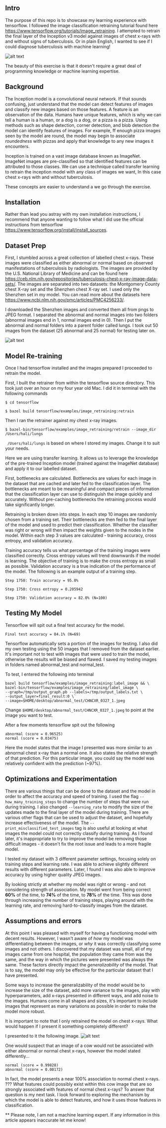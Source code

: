 ## Intro

The purpose of this repo is to showcase my learning experience with tensorflow. I followed the image classification retraining tutorial found here https://www.tensorflow.org/tutorials/image_retraining.
I attempted to retrain the final layer of the Inception v3 model against images of chest x-rays with and without signs of tuberculosis. Or in plain English, I wanted to see if I could diagnose tuberculosis with machine learning!

![alt text](https://github.com/Ha-san-ali/xray-ml-demo/blob/master/tf.png?raw=true "tensorflow")

The beauty of this exercise is that it doesn't require a great deal of programming knowledge or machine learning expertise. 

## Background

The Inception model is a convolutional neural network. If that sounds confusing, just understand that the model can detect features of images and classify new images based on those features. A feature is an observation of the data. Humans have unique features, which is why we can tell a human is a human, or a dog is a dog, or a pizza is a pizza. Using methods such as shape detection, corner detection, and blob detection the model can identify features of images. For example, ff enough pizza images seen by the model are round, the model may begin to associate _roundedness_ with pizzas and apply that knowledge to any new images it encounters. 

Inception is trained on a vast image database known as ImageNet. ImageNet images are pre-classified so that identified features can be attributed to those classes. We can use a technique called transfer learning to retrain the inception model with any class of images we want, In this case chest x-rays with and without tuberculosis. 

These concepts are easier to understand a we go through the exercise. 

## Installation

Rather than lead you astray with my own installation instructions, I recommend that anyone wanting to follow what I did use the official instructions from tensorflow https://www.tensorflow.org/install/install_sources.

## Dataset Prep

First, I stumbled across a great collection of labelled chest x-rays. These images were classified as either abnormal or normal based on observed manifestations of tuberculosis by radiologists. The images are provided by the U.S. National Library of Medicine and can be found here https://ceb.nlm.nih.gov/repositories/tuberculosis-chest-x-ray-image-data-sets/. The images are separated into two datasets: the Montgomery County chest X-ray set and the Shenzhen chest X-ray set. I used only the Shenzhen set in my model. You can read more about the datasets here https://www.ncbi.nlm.nih.gov/pmc/articles/PMC4256233/.

I downloaded the Shenzhen images and converted them all from pngs to JPEG format. I separated the abnormal and normal images into two folders (abnormal images end in 1, normal images end in 0). Then I put the abnormal and normal folders into a parent folder called lungs. I took out 50 images from the dataset (25 abnormal and 25 normal) for testing later on. 

![alt text](https://github.com/Ha-san-ali/xray-ml-demo/blob/master/sample_image_1.jpg?raw=true  "chest x-ray")

## Model Re-training 

Once I had tensorflow installed and the images prepared I proceeded to retrain the model. 

First, I built the retrainer from within the tensorflow source directory. This took just over an hour on my four year old Mac. I did it in terminal with the following commands

`$ cd tensorflow`

`$ bazel build tensorflow/examples/image_retraining:retrain`

Then I ran the retrainer against my chest x-ray images. 

`$ bazel-bin/tensorflow/examples/image_retraining/retrain --image_dir /Users/hali/lungs`

` /Users/hali/lungs` is based on where I stored my images. Change it to suit your needs.

Here we are using transfer learning. It allows us to leverage the knowledge of the pre-trained Inception model (trained against the ImageNet database) and apply it to our labelled dataset.

First, bottlenecks are calculated. Bottlenecks are values for each image in the dataset that are cached and later fed to the classification layer. The bottlenecks are meant to be meaningful and compact pieces of information that the classification layer can use to distinguish the image quickly and accurately. Without pre-caching bottlenecks the retraining process would take significantly longer. 

Retraining is broken down into steps. In each step 10 images are randomly chosen from a training set. Their bottlenecks are then fed to the final layer of the model and used to predict their classification. Whether the classifier was right or wrong will then impact the weights given to the nodes in the model. Within each step 3 values are calculated - training accuracy, cross entropy, and validation accuracy.

Training accuracy tells us what percentage of the training images were classified correctly.
Cross entropy values will trend downwards if the model is learning. The objective of training is to make the cross entropy as small as possible.
Validation accuracy is a true indication of the performance of the model. 
The following is an example output of a training step. 

`Step 1750: Train accuracy = 95.0%`

`Step 1750: Cross entropy = 0.205942`

`Step 1750: Validation accuracy = 82.0% (N=100)`

## Testing My Model

Tensorflow will spit out a final test accuracy for the model. 

`Final test accuracy = 84.1% (N=69)`

Tensorflow automatically sets a portion of the images for testing.
I also did my own testing using the 50 images that I removed from the dataset earlier. It's important not to test with images that were used to train the model, otherwise the results will be biased and flawed. I saved my testing images in folders named abnormal_test and normal_test.

To test, I entered the following into terminal

```
bazel build tensorflow/examples/image_retraining:label_image && \
bazel-bin/tensorflow/examples/image_retraining/label_image \
--graph=/tmp/output_graph.pb --labels=/tmp/output_labels.txt \
--output_layer=final_result:0 \`
--image=$HOME/desktop/abnormal_test/CHNCXR_0327_1.jpeg
```

Change `$HOME/desktop/abnormal_test/CHNCXR_0327_1.jpeg` to point at the image you want to test.

After a few moments tensorflow spit out the following

```
abnormal (score = 0.96525)
normal (score = 0.03475)
```

Here the model states that the image I presented was more similar to an abnormal chest x-ray than a normal one. It also states the relative strength of that prediction. For this particular image, you could say the model was relatively confident with the prediction (~97%).

## Optimizations and Experimentation 

There are various things that can be done to the dataset and the model in order to affect the accuracy and speed of training. I used the flag `--how_many_training_steps` to change the number of steps that were run during training. I also changed `--learning_rate` to modify the size of the updates made to the final layer of the model during training. There are various other flags that can be used to adjust the dataset, and hopefully increase effectiveness of the model. The `--print_misclassified_test_images` tag is also useful at looking at what images the model could not correctly classify during training. As I found later, it's inappropriate to try to improve the model be removing those difficult images - it doesn't fix the root issue and leads to a more fragile model. 

I tested my dataset with 3 different parameter settings, focusing solely on training steps and learning rate. I was able to achieve slightly different results with different parameters. Later, I found I was also able to improve accuracy by using higher quality JPEG images.

By looking strictly at whether my model was right or wrong - and not considering strength of association. My model went from being correct **60%** of the time, to **74%** of the time, to **78%** of the time. This was done through increasing the number of training steps, playing around with the learning rate, and removing hard-to-classify images from the dataset. 

## Assumptions and errors

At this point I was pleased with myself for having a functioning model with decent results. However, I wasn't aware of _how_ my model was differentiating between the images, or _why_ it was correctly classifying some images and not others.  I discovered that my dataset was small, all of my images came from one hospital, the population they came from was the same, and the way in which the pictures were presented was always the same. These factors directly impact the _generalizability_ of the model. That is to say, the model may only be effective for the particular dataset that I have presented. 

Some ways to increase the generalizability of the model would be to increase the size of the dataset, add more variance to the images, play with hyperparameters, add x-rays presented in different ways, and add noise to the images. Humans come in all shapes and sizes, it's important to include images that represent as many variations as possible in order to make the model more robust.

It is important to note that I only retrained the model on chest x-rays. What would happen if I present it something completely different?

I presented to it the following image.
![alt text](https://github.com/Ha-san-ali/xray-ml-demo/blob/master/cow.jpg?raw=true "cow")

One would suspect that an image of a cow would not be associated with either abnormal or normal chest x-rays, however the model stated differently... 

```
normal (score = 0.99828)
abnormal (score = 0.00172)
```

In fact, the model presents a near 100% association to normal chest x-rays. ??? What features could possibly exist within this cow image that are so strongly associated with features of normal chest x-rays? To answer that question is my next task.
I look forward to exploring the mechanism by which the model is able to detect features, and how it uses those features in classification. 

** Please note, I am not a machine learning expert. If any information in this article appears inaccurate let me know!
